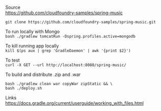 Source  
https://github.com/cloudfoundry-samples/spring-music

`git clone https://github.com/cloudfoundry-samples/spring-music.git`

To run locally with Mongo  
`bash ./gradlew tomcatRun -Dspring.profiles.active=mongodb`

To kill running app locally  
`kill $(ps aux | grep 'GradleDaemon' | awk '{print $2}')`

To test  
`curl -X GET --url http://localhost:8080/spring-music/`

To build and distribute .zip and .war  
```shell
bash ./gradlew clean war copyWar zipStatic && \
bash ./deploy.sh
```

Links  
https://docs.gradle.org/current/userguide/working_with_files.html